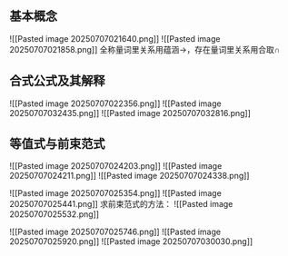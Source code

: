 ## 基本概念
![[Pasted image 20250707021640.png]]
![[Pasted image 20250707021858.png]]
全称量词里关系用蕴涵→，存在量词里关系用合取∩
## 合式公式及其解释
![[Pasted image 20250707022356.png]]
![[Pasted image 20250707032435.png]]
![[Pasted image 20250707032816.png]]
## 等值式与前束范式
![[Pasted image 20250707024203.png]]
![[Pasted image 20250707024211.png]]
![[Pasted image 20250707024338.png]]

![[Pasted image 20250707025354.png]]
![[Pasted image 20250707025441.png]]
求前束范式的方法：
![[Pasted image 20250707025532.png]]

![[Pasted image 20250707025746.png]]
![[Pasted image 20250707025920.png]]
![[Pasted image 20250707030030.png]]
